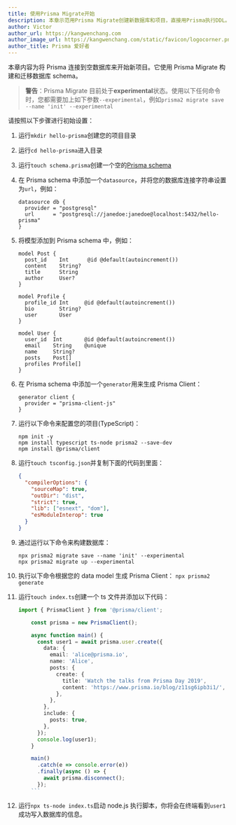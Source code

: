 ```yaml
---
title: 使用Prisma Migrate开始
description: 本章示范用Prisma Migrate创建新数据库和项目，直接用Prisma执行DDL。
author: Victor
author_url: https://kangwenchang.com
author_image_url: https://kangwenchang.com/static/favicon/logocorner.png
author_title: Prisma 爱好者
---
```


本章内容为将 Prisma 连接到空数据库来开始新项目。它使用 Prisma Migrate 构建和迁移数据库 schema。

> **警告**：Prisma Migrate 目前处于**experimental**状态。使用以下任何命令时，您都需要加上如下参数`--experimental`，例如`prisma2 migrate save --name 'init' --experimental`

请按照以下步骤进行初始设置：

1.  运行`mkdir hello-prisma`创建您的项目目录
2.  运行`cd hello-prisma`进入目录
3.  运行`touch schema.prisma`创建一个空的[Pri​​sma schema](../../prisma-schema-file.md)
4.  在 Prisma schema 中添加一个`datasource`，并将您的数据库连接字符串设置为`url`，例如：
    ```prisma
    datasource db {
      provider = "postgresql"
      url      = "postgresql://janedoe:janedoe@localhost:5432/hello-prisma"
    }
    ```
5.  将模型添加到 Prisma schema 中，例如：

    ```prisma
    model Post {
      post_id    Int      @id @default(autoincrement())
      content    String?
      title      String
      author     User?
    }

    model Profile {
      profile_id Int     @id @default(autoincrement())
      bio        String?
      user       User
    }

    model User {
      user_id  Int       @id @default(autoincrement())
      email    String    @unique
      name     String?
      posts    Post[]
      profiles Profile[]
    }
    ```

6.  在 Prisma schema 中添加一个`generator`用来生成 Prisma Client：
    ```prisma
    generator client {
      provider = "prisma-client-js"
    }
    ```
7.  运行以下命令来配置您的项目(TypeScript)：
    ```
    npm init -y
    npm install typescript ts-node prisma2 --save-dev
    npm install @prisma/client
    ```
8.  运行`touch tsconfig.json`并复制下面的代码到里面：
    ```json
    {
      "compilerOptions": {
        "sourceMap": true,
        "outDir": "dist",
        "strict": true,
        "lib": ["esnext", "dom"],
        "esModuleInterop": true
      }
    }
    ```
9.  通过运行以下命令来构建数据库：
    ```
    npx prisma2 migrate save --name 'init' --experimental
    npx prisma2 migrate up --experimental
    ```
10. 执行以下命令根据您的 data model 生成 Prisma Client：
    `npx prisma2 generate`
11. 运行`touch index.ts`创建一个 ts 文件并添加以下代码：

    ````ts
    import { PrismaClient } from '@prisma/client';

        const prisma = new PrismaClient();

        async function main() {
          const user1 = await prisma.user.create({
            data: {
              email: 'alice@prisma.io',
              name: 'Alice',
              posts: {
                create: {
                  title: 'Watch the talks from Prisma Day 2019',
                  content: 'https://www.prisma.io/blog/z11sg6ipb3i1/',
                },
              },
            },
            include: {
              posts: true,
            },
          });
          console.log(user1);
        }

        main()
          .catch(e => console.error(e))
          .finally(async () => {
            await prisma.disconnect();
          });
        ```

    ````

12. 运行`npx ts-node index.ts`启动 node.js 执行脚本，你将会在终端看到`user1`成功写入数据库的信息。
